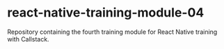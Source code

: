 # react-native-training-module-04
Repository containing the fourth training module for React Native training with Callstack.
